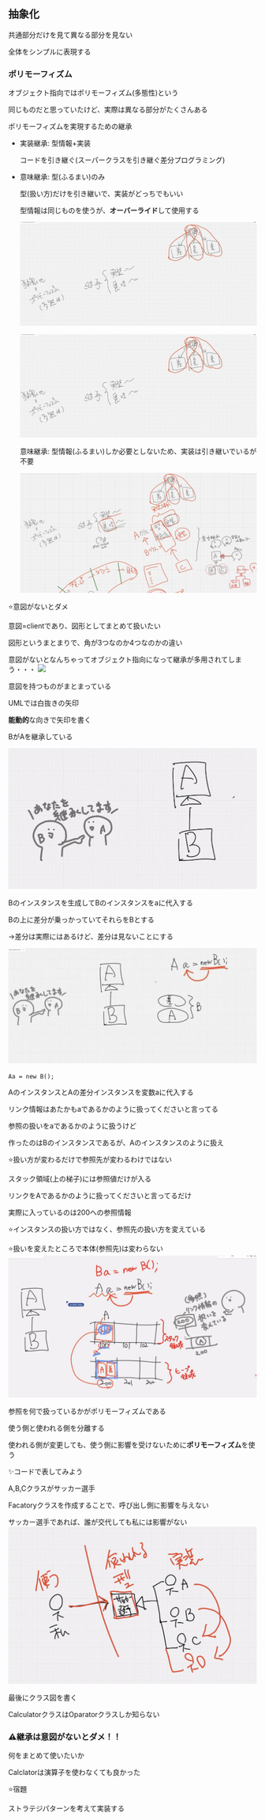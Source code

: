 ## 抽象化

共通部分だけを見て異なる部分を見ない

全体をシンプルに表現する

### ポリモーフィズム
オブジェクト指向ではポリモーフィズム(多態性)という

同じものだと思っていたけど、実際は異なる部分がたくさんある

ポリモーフィズムを実現するための継承

- 実装継承: 型情報+実装
  
  コードを引き継ぐ(スーパークラスを引き継ぐ差分プログラミング)
- 意味継承: 型(ふるまい)のみ
  
  型(扱い方)だけを引き継いで、実装がどっちでもいい

  型情報は同じものを使うが、**オーバーライド**して使用する

  ![](../images/15-1.jpeg)

  ![](../images/15-2.jpeg)

  意味継承: 型情報(ふるまい)しか必要としないため、実装は引き継いでいるが不要

  ![](../images/15-3.jpeg)

⭐️意図がないとダメ

意図=clientであり、図形としてまとめて扱いたい

図形というまとまりで、角が3つなのか4つなのかの違い

意図がないとなんちゃってオブジェクト指向になって継承が多用されてしまう・・・
![](../images/15−4.jpeg)

意図を持つものがまとまっている

UMLでは白抜きの矢印

**能動的**な向きで矢印を書く

BがAを継承している

![](../images/15-5.jpeg)

Bのインスタンスを生成してBのインスタンスをaに代入する

Bの上に差分が乗っかっていてそれらをBとする

->差分は実際にはあるけど、差分は見ないことにする

![](../images/15-6.jpeg)

`Aa = new B();`

AのインスタンスとAの差分インスタンスを変数aに代入する

リンク情報はあたかもaであるかのように扱ってくださいと言ってる

参照の扱いをaであるかのように扱うけど

作ったのはBのインスタンスであるが、Aのインスタンスのように扱え

⭐️扱い方が変わるだけで参照先が変わるわけではない


スタック領域(上の梯子)には参照値だけが入る

リンクをAであるかのように扱ってくださいと言ってるだけ

実際に入っているのは200への参照情報

⭐️インスタンスの扱い方ではなく、参照先の扱い方を変えている

⭐️扱いを変えたところで本体(参照先)は変わらない
![](../images/15-7.jpeg)

参照を何で扱っているかがポリモーフィズムである

使う側と使われる側を分離する

使われる側が変更しても、使う側に影響を受けないために**ポリモーフィズム**を使う

✨コードで表してみよう

A,B,Cクラスがサッカー選手

Facatoryクラスを作成することで、呼び出し側に影響を与えない

サッカー選手であれば、誰が交代しても私には影響がない
![](../images/15-8.jpeg)

最後にクラス図を書く

CalculatorクラスはOparatorクラスしか知らない

### ⚠️継承は意図がないとダメ！！

何をまとめて使いたいか

Calclatorは演算子を使わなくても良かった

⭐️宿題

ストラテジパターンを考えて実装する
